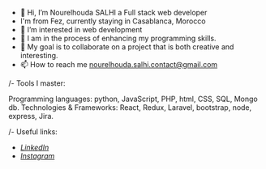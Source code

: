 - 👋 Hi, I’m Nourelhouda SALHI a Full stack web developer
- I'm from Fez, currently staying in Casablanca, Morocco
- 👀 I’m interested in web development
- 🌱 I am in the process of enhancing my programming skills.
- 💞️ My goal is to collaborate on a project that is both creative and interesting.
- 📫 How to reach me <nourelhouda.salhi.contact@gmail.com>

/- Tools I master:

Programming languages: python, JavaScript, PHP, html, CSS, SQL, Mongo db.
Technologies & Frameworks: React, Redux, Laravel, bootstrap, node, express, Jira.

/- Useful links:

 - *[LinkedIn](https://www.linkedin.com/in/nourelhouda-salhi-072b282a7/)*
 - *[Instagram](https://www.instagram.com/noorelhoouda/)*


<!---
NourCodeBase/NourCodeBase is a ✨ special ✨ repository because its `README.md` (this file) appears on your GitHub profile.
You can click the Preview link to take a look at your changes.
--->
